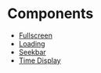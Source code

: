 # Components

* [Fullscreen](./components/fullscreen/README.md)
* [Loading](./components/loading/README.md)
* [Seekbar](./components/seekbar/README.md)
* [Time Display](./components/time-display/README.md)
